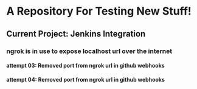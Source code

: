 # A Repository For Testing New Stuff!
## Current Project: Jenkins Integration
### ngrok is in use to expose localhost url over the internet

#### attempt 03: Removed port from ngrok url in github webhooks

#### attempt 04: Removed port from ngrok url in github webhooks